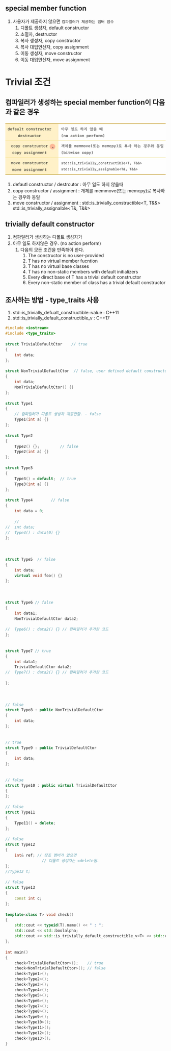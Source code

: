 ## special member function
1) 사용자가 제공하지 않으면 `컴파일러가 제공하는 멤버 함수`
   1) 디폴트 생성자, default constructor
   2) 소멸자, destructor
   3) 복사 생성자, copy constructor
   4) 복사 대입연산자, copy assignment
   5) 이동 생성자, move constructor
   6) 이동 대입연산자, move assignment

# Trivial 조건
## 컴파일러가 생성하는 special member function이 다음과 같은 경우
![](../../img/ch1-9-1.png)
1) defautl constructor / destrcutor : 아무 일도 하지 않을때
2) copy constructor / assignment : 개체를 memmove(또는 memcpy)로 복사하는 경우와 동일
3) move constructor / assignment : std::is_trivially_constructible<T, T&&>
                                   std::is_trivially_assignalble<T&, T&&>


## trivially default constructor
1) 컴팡일러가 생성하는 디폴트 생성자가 
2) 아무 일도 하지않은 경우. (no action perform)
   1) 다음의 모든 조건을 만족해야 한다.
        1) The constructor is no user-provided
        2) T has no virtual member fucntion
        3) T has no virtual base classes
        4) T has no non-static members with default initializers
        5) Every direct base of T has a trivial default constructor
        6) Every non-static member of class has a trivial default constructor
   
## 조사하는 방법 - type_traits 사용
1) std::is_trivially_defualt_constructible<T>::value    :  C++11
2) std::is_trivially_default_constructible_v<T>         :  C++17

```c++
#include <iostream>
#include <type_traits>

struct TrivialDefaultCtor	 // true	
{
	int data;
};

struct NonTrivialDefaultCtor  // false, user defined default constructor
{
	int data;
	NonTrivialDefaultCtor() {}
};

struct Type1
{
	// 컴파일러가 디폴트 생성자 제공안함. - false
	Type1(int a) {}
};

struct Type2
{
	Type2() {};			// false
	Type2(int a) {}
};

struct Type3
{
	Type3() = default;	// true
	Type3(int a) {}
};

struct Type4		// false
{
	int data = 0;

	//
//	int data;
//	Type4() : data(0) {}
};



struct Type5  // false
{
	int data;
	virtual void foo() {}
};



struct Type6 // false 
{
	int data1;
	NonTrivialDefaultCtor data2;

//	Type6() : data2() {} // 컴파일러가 추가한 코드
};


struct Type7 // true
{
	int data1;
	TrivialDefaultCtor data2;
//	Type7() : data2() {} // 컴파일러가 추가한 코드

};



// false 
struct Type8 : public NonTrivialDefaultCtor 
{
	int data;
};


// true
struct Type9 : public TrivialDefaultCtor
{
	int data;
};


// false
struct Type10 : public virtual TrivialDefaultCtor
{
};

// false
struct Type11
{
	Type11() = delete;
};

// false
struct Type12
{
	int& ref; // 참조 멤버가 있으면
				// 디폴트 생성자는 =delete됨.
};
//Type12 t;

// false
struct Type13
{
	const int c;
};

template<class T> void check()
{
	std::cout << typeid(T).name() << " : ";
	std::cout << std::boolalpha;
	std::cout << std::is_trivially_default_constructible_v<T> << std::endl;
};

int main()
{
	check<TrivialDefaultCtor>();    // true
	check<NonTrivialDefaultCtor>(); // false
	check<Type1>();
	check<Type2>();
	check<Type3>();
	check<Type4>();
	check<Type5>();
	check<Type6>();
	check<Type7>();
	check<Type8>();
	check<Type9>();
	check<Type10>();
	check<Type11>();
	check<Type12>();	
	check<Type13>();	
}
```


